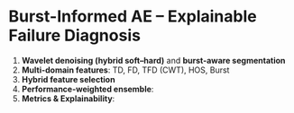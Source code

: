# Burst-Informed AE – Explainable Failure Diagnosis

1) **Wavelet denoising (hybrid soft–hard)** and **burst-aware segmentation**  
2) **Multi-domain features**: TD, FD, TFD (CWT), HOS, Burst  
3) **Hybrid feature selection**
4) **Performance-weighted ensemble**: 
5) **Metrics & Explainability**:


